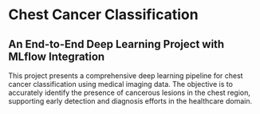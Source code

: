 # Chest Cancer Classification

## An End-to-End Deep Learning Project with MLflow Integration

This project presents a comprehensive deep learning pipeline for chest cancer classification using medical imaging data. The objective is to accurately identify the presence of cancerous lesions in the chest region, supporting early detection and diagnosis efforts in the healthcare domain.
